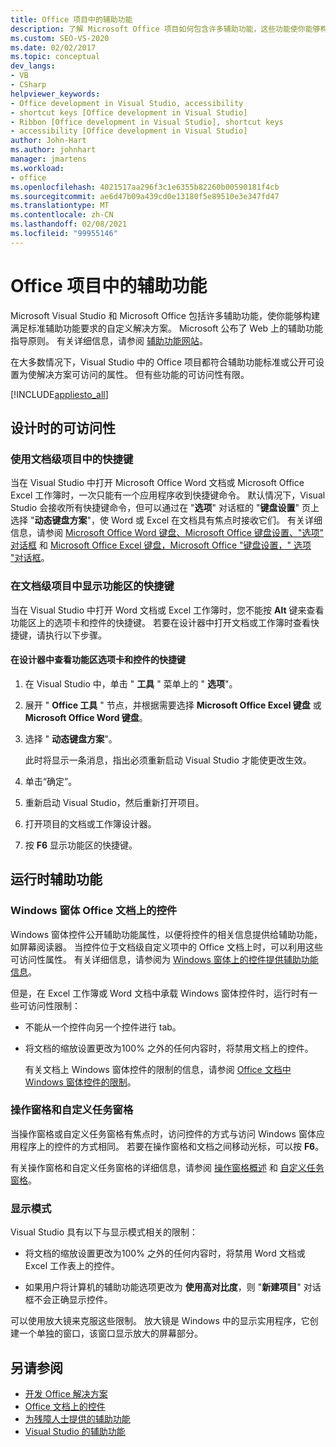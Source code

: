 ```yaml
---
title: Office 项目中的辅助功能
description: 了解 Microsoft Office 项目如何包含许多辅助功能，这些功能使你能够构建满足标准辅助功能要求的自定义解决方案。
ms.custom: SEO-VS-2020
ms.date: 02/02/2017
ms.topic: conceptual
dev_langs:
- VB
- CSharp
helpviewer_keywords:
- Office development in Visual Studio, accessibility
- shortcut keys [Office development in Visual Studio]
- Ribbon [Office development in Visual Studio], shortcut keys
- accessibility [Office development in Visual Studio]
author: John-Hart
ms.author: johnhart
manager: jmartens
ms.workload:
- office
ms.openlocfilehash: 4021517aa296f3c1e6355b82260b00590181f4cb
ms.sourcegitcommit: ae6d47b09a439cd0e13180f5e89510e3e347fd47
ms.translationtype: MT
ms.contentlocale: zh-CN
ms.lasthandoff: 02/08/2021
ms.locfileid: "99955146"
---
```

# <a name="accessibility-in-office-projects"></a>Office 项目中的辅助功能

Microsoft Visual Studio 和 Microsoft Office 包括许多辅助功能，使你能够构建满足标准辅助功能要求的自定义解决方案。 Microsoft 公布了 Web 上的辅助功能指导原则。 有关详细信息，请参阅 [辅助功能网站](https://www.microsoft.com/accessibility/)。

在大多数情况下，Visual Studio 中的 Office 项目都符合辅助功能标准或公开可设置为使解决方案可访问的属性。 但有些功能的可访问性有限。

[!INCLUDE[appliesto_all](../vsto/includes/appliesto-all-md.md)]

## <a name="accessibility-at-design-time"></a>设计时的可访问性

### <a name="use-shortcut-keys-in-document-level-projects"></a>使用文档级项目中的快捷键
 当在 Visual Studio 中打开 Microsoft Office Word 文档或 Microsoft Office Excel 工作簿时，一次只能有一个应用程序收到快捷键命令。 默认情况下，Visual Studio 会接收所有快捷键命令，但可以通过在 "**选项**" 对话框的 "**键盘设置**" 页上选择 "**动态键盘方案**"，使 Word 或 Excel 在文档具有焦点时接收它们。 有关详细信息，请参阅 [Microsoft Office Word 键盘、Microsoft Office 键盘设置、"选项" 对话框](../vsto/microsoft-office-word-keyboard-microsoft-office-keyboard-settings-options-dialog-box.md) 和 [Microsoft Office Excel 键盘，Microsoft Office "键盘设置，" 选项 "对话框](../vsto/microsoft-office-excel-keyboard-microsoft-office-keyboard-settings-options-dialog-box.md)。

### <a name="display-shortcut-keys-for-the-ribbon-in-document-level-projects"></a>在文档级项目中显示功能区的快捷键
 当在 Visual Studio 中打开 Word 文档或 Excel 工作簿时，您不能按 **Alt** 键来查看功能区上的选项卡和控件的快捷键。 若要在设计器中打开文档或工作簿时查看快捷键，请执行以下步骤。

#### <a name="to-view-shortcut-keys-for-ribbon-tabs-and-controls-in-the-designer"></a>在设计器中查看功能区选项卡和控件的快捷键

1. 在 Visual Studio 中，单击 " **工具** " 菜单上的 " **选项**"。

2. 展开 " **Office 工具** " 节点，并根据需要选择 **Microsoft Office Excel 键盘** 或 **Microsoft Office Word 键盘**。

3. 选择 " **动态键盘方案**"。

     此时将显示一条消息，指出必须重新启动 Visual Studio 才能使更改生效。

4. 单击“确定”。

5. 重新启动 Visual Studio，然后重新打开项目。

6. 打开项目的文档或工作簿设计器。

7. 按 **F6** 显示功能区的快捷键。

## <a name="accessibility-at-run-time"></a>运行时辅助功能

### <a name="windows-forms-controls-on-office-documents"></a>Windows 窗体 Office 文档上的控件
 Windows 窗体控件公开辅助功能属性，以便将控件的相关信息提供给辅助功能，如屏幕阅读器。 当控件位于文档级自定义项中的 Office 文档上时，可以利用这些可访问性属性。 有关详细信息，请参阅为 [Windows 窗体上的控件提供辅助功能信息](/dotnet/framework/winforms/controls/providing-accessibility-information-for-controls-on-a-windows-form)。

 但是，在 Excel 工作簿或 Word 文档中承载 Windows 窗体控件时，运行时有一些可访问性限制：

- 不能从一个控件向另一个控件进行 tab。

- 将文档的缩放设置更改为100% 之外的任何内容时，将禁用文档上的控件。

  有关文档上 Windows 窗体控件的限制的信息，请参阅 [Office 文档中 Windows 窗体控件的限制](../vsto/limitations-of-windows-forms-controls-on-office-documents.md)。

### <a name="actions-panes-and-custom-task-panes"></a>操作窗格和自定义任务窗格
 当操作窗格或自定义任务窗格有焦点时，访问控件的方式与访问 Windows 窗体应用程序上的控件的方式相同。 若要在操作窗格和文档之间移动光标，可以按 **F6**。

 有关操作窗格和自定义任务窗格的详细信息，请参阅 [操作窗格概述](../vsto/actions-pane-overview.md) 和 [自定义任务窗格](../vsto/custom-task-panes.md)。

### <a name="display-modes"></a>显示模式

Visual Studio 具有以下与显示模式相关的限制：

- 将文档的缩放设置更改为100% 之外的任何内容时，将禁用 Word 文档或 Excel 工作表上的控件。

- 如果用户将计算机的辅助功能选项更改为 **使用高对比度**，则 "**新建项目**" 对话框不会正确显示控件。

可以使用放大镜来克服这些限制。 放大镜是 Windows 中的显示实用程序，它创建一个单独的窗口，该窗口显示放大的屏幕部分。

## <a name="see-also"></a>另请参阅

- [开发 Office 解决方案](../vsto/developing-office-solutions.md)
- [Office 文档上的控件](../vsto/controls-on-office-documents.md)
- [为残障人士提供的辅助功能](../ide/reference/accessibility-features-of-visual-studio.md)
- [Visual Studio 的辅助功能](../ide/reference/accessibility-features-of-visual-studio.md)